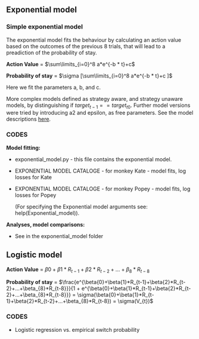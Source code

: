 ## Exponential model

### Simple exponential model

The exponential model fits the behaviour by calculating an action value based on the outcomes of the previous 8 trials, that will lead to a preadiction of the probability of stay.   


**Action Value** = $\sum\limits_{i=0}^8 a*e^{-b * t}+c$

**Probability of stay** = $\sigma [\sum\limits_{i=0}^8 a*e^{-b * t}+c ]$

Here we fit the parameters a, b, and c. 

More complex models defined as strategy aware, and strategy unaware models, by distinguishing if $target_{t-1} == target_{t0}$. Further model versions were tried by introducing a2 and epsilon, as free parameters. See the model descriptions <a href="https://www.notion.so/dbad05b926a34dddbd0f5f1d99221de9?v=67a739aab2bf4bf8b427e4a878c4b5e7">here</a>.


### CODES 
**Model fitting:** 

- exponential_model.py - this file contains the exponential model. 

- EXPONENTIAL MODEL CATALOGE - for monkey Kate - model fits, log losses for Kate

- EXPONENTIAL MODEL CATALOGE - for monkey Popey - model fits, log losses for Popey

  (For specifying the Exponential model arguments see: help(Exponential_model)).

**Analyses, model comparisons:** 
- See in the exponential_model folder


## Logistic model 
**Action Value** = $\beta{0}+\beta{1}*R_{t-1}+\beta{2}*R_{t-2}+...+\beta_{8}*R_{t-8}$

 **Probability of stay** = $\frac{e^{\beta{0}+\beta{1}*R_{t-1}+\beta{2}*R_{t-2}+...+\beta_{8}*R_{t-8}}}{1 + e^{\beta{0}+\beta{1}*R_{t-1}+\beta{2}*R_{t-2}+...+\beta_{8}*R_{t-8}}} = \sigma(\beta{0}+\beta{1}*R_{t-1}+\beta{2}*R_{t-2}+...+\beta_{8}*R_{t-8})  = \sigma(V_{t})$

### CODES 

- Logistic regression vs. empirical switch probability



